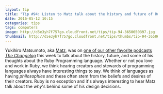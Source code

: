 ```yaml
---
layout: tip
title: "Tip #94: Listen to Matz talk about the history and future of Ruby"
date: 2016-05-12 10:15
categories: tips
tags: computers
image: http://d5e3yh7f757go.cloudfront.net/tips/tip-94-3650650397.jpg
thumbnail: http://d5e3yh7f757go.cloudfront.net/tips/thumbs/tip-94-3650650397.jpg
---
```

Yukihiro Matsumoto, aka [Matz](https://twitter.com/yukihiro_matz), was on [one of our other favorite podcasts _The Changelog_](https://changelog.com/202/) this week to talk about the history, future, and some of his thoughts about the Ruby Programming language. Whether or not you love and work in Ruby, we think hearing creators and stewards of programming languages always have interesting things to say. We think of languages as having _philosophies_ and these often stem from the beliefs and desires of their creators. Ruby is no exception and it's always interesting to hear Matz talk about the _why_'s behind some of his design decisions.